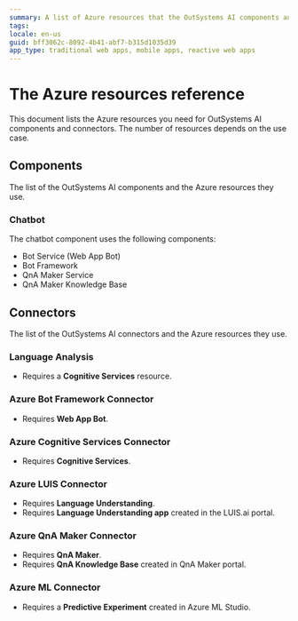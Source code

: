 ```yaml
---
summary: A list of Azure resources that the OutSystems AI components and connectors use. 
tags:
locale: en-us
guid: bff3062c-8092-4b41-abf7-b315d1035d39
app_type: traditional web apps, mobile apps, reactive web apps
---
```


# The Azure resources reference

This document lists the Azure resources you need for OutSystems AI components and connectors. The number of resources depends on the use case.

## Components

The list of the OutSystems AI components and the Azure resources they use.

### Chatbot

The chatbot component uses the following components:

* Bot Service (Web App Bot)
* Bot Framework
* QnA Maker Service
* QnA Maker Knowledge Base

## Connectors

The list of the OutSystems AI connectors and the Azure resources they use.

### Language Analysis

  * Requires a **Cognitive Services** resource.

### Azure Bot Framework Connector

  * Requires **Web App Bot**.

### Azure Cognitive Services Connector

  * Requires **Cognitive Services**.

### Azure LUIS Connector

  * Requires **Language Understanding**.
  * Requires **Language Understanding app** created in the LUIS.ai portal.

### Azure QnA Maker Connector

  * Requires **QnA Maker**. 
  * Requires **QnA Knowledge Base** created in QnA Maker portal.

### Azure ML Connector

  * Requires a **Predictive Experiment** created in Azure ML Studio.